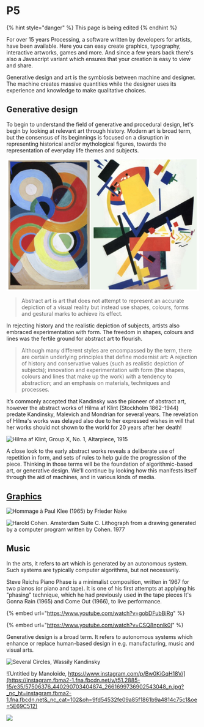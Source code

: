 # P5

{% hint style="danger" %}
This page is being edited
{% endhint %}

For over 15 years Processing, a software written by developers for artists, have been available. Here you can easy create graphics, typography, interactive artworks, games and more. And since a few years back there's also a Javascript variant which ensures that your creation is easy to view and share.

Generative design and art is the symbiosis between machine and designer. The machine creates massive quantities while the designer uses its experience and knowledge to make qualitative choices.

## Generative design

To begin to understand the field of generative and procedural design, let's begin by looking at relevant art through history. Modern art is broad term, but the consensus of its beginnings is focused on a disruption in representing historical and/or mythological figures, towards the representation of everyday life themes and subjects. 

![Sonia Delaunay-Turk and Kazemir Malevich](../../.gitbook/assets/screenshot-2019-09-22-at-22.20.47.png)

> Abstract art is art that does not attempt to represent an accurate depiction of a visual reality but instead use shapes, colours, forms and gestural marks to achieve its effect.

In rejecting history and the realistic depiction of subjects, artists also embraced experimentation with form. The freedom in shapes, colours and lines was the fertile ground for abstract art to flourish.

> Although many different styles are encompassed by the term, there are certain underlying principles that define modernist art: A rejection of history and conservative values \(such as realistic depiction of subjects\); innovation and experimentation with form \(the shapes, colours and lines that make up the work\) with a tendency to abstraction; and an emphasis on materials, techniques and processes.

It’s commonly accepted that Kandinsky was the pioneer of abstract art, however the abstract works of Hilma af Klint \(Stockholm 1862-1944\) predate Kandinsky, Malevich and Mondrian for several years.  The revelation of Hilma's works was delayed also due to her expressed wishes in will that her works should not shown to the world for 20 years after her death!

![Hilma af Klint, Group X, No. 1, Altarpiece, 1915](https://www.theparisreview.org/blog/wp-content/uploads/2018/10/gen-press_hilmaafklint_groupxno.1.jpg)

A close look to the early abstract works reveals a deliberate use of repetition in form, and sets of rules to help guide the progression of the piece. Thinking in those terms will be the foundation of algorithmic-based art, or generative design. We'll continue by looking how this manifests itself through the aid of machines, and in various kinds of media.

## [Graphics](https://strelkamag.com/en/article/lev-manovich-ai-aesthetics)

![Hommage &#xE0; Paul Klee \(1965\) by Frieder Nake](https://storage.strelka.com/i/acc35992-8b7d-437d-bc49-91e514ca32ee/w/840)

![Harold Cohen. Amsterdam Suite C. Lithograph from a drawing generated by a computer program written by Cohen. 1977](https://storage.strelka.com/i/70110ada-7f39-4fa2-a177-b6dd0a15134b/w/840)



## Music

In the arts, it refers to art which is generated by an autonomous system. Such systems are typically computer algorithms, but not necessarily. 

Steve Reichs Piano Phase is a minimalist composition, written in 1967 for two pianos \(or piano and tape\). It is one of his first attempts at applying his "phasing" technique, which he had previously used in the tape pieces It's Gonna Rain \(1965\) and Come Out \(1966\), to live performance.

{% embed url="https://www.youtube.com/watch?v=gobDFubBiRg" %}

{% embed url="https://www.youtube.com/watch?v=CSQ8npnlk0I" %}

Generative design is a broad term. It refers to autonomous systems which  enhance or replace human-based design in e.g. manufacturing, music and visual arts.









![Several Circles, Wassily Kandinsky](https://www.wassilykandinsky.net/images/works/49.jpg)

![Untitled by Manoloide, https://www.instagram.com/p/Bw0KiGqH18V/](https://instagram.fbma2-1.fna.fbcdn.net/v/t51.2885-15/e35/57506376_440290703404874_2661699736902543048_n.jpg?_nc_ht=instagram.fbma2-1.fna.fbcdn.net&_nc_cat=102&oh=9fd54532fe09a85f1861b9a4814c75c1&oe=5E69C512)

![](https://upload.wikimedia.org/wikipedia/commons/0/00/Hilma_af_Klint%2C_1915%2C_Svanen%2C_No._17.jpg)




